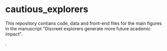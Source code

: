 # cautious_explorers
This repository contians code, data and front-end files for the main figures in the manuscript "Discreet explorers generate more future academic impact".

.
<!-- # dataset:
1. [APS]() (American Physical Society) dataset contains all papers from the journals in the APS from 1893 to 2020.
2. PubMed data is collected by the [Microsoft Academic Graph]() (MAG). -->
